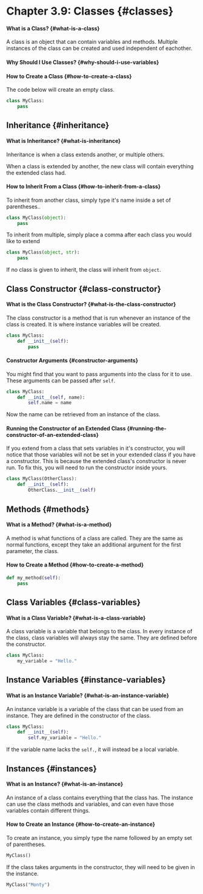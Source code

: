 # Chapter 3.9: Classes {#classes}

#### What is a Class? {#what-is-a-class}

A class is an object that can contain variables and methods. Multiple instances of the class can be created and used independent of eachother.

#### Why Should I Use Classes? {#why-should-i-use-variables}

#### How to Create a Class {#how-to-create-a-class}

The code below will create an empty class.

```py
class MyClass:
    pass
```

## Inheritance {#inheritance}

#### What is Inheritance? {#what-is-inheritance}

Inheritance is when a class extends another, or multiple others.

When a class is extended by another, the new class will contain everything the extended class had.

#### How to Inherit From a Class {#how-to-inherit-from-a-class}

To inherit from another class, simply type it's name inside a set of parentheses..

```py
class MyClass(object):
    pass
```

To inherit from multiple, simply place a comma after each class you would like to extend

```py
class MyClass(object, str):
    pass
```

If no class is given to inherit, the class will inherit from `object`.

## Class Constructor {#class-constructor}

#### What is the Class Constructor? {#what-is-the-class-constructor}

The class constructor is a method that is run whenever an instance of the class is created. It is where instance variables will be created.

```py
class MyClass:
    def __init__(self):
        pass
```

#### Constructor Arguments {#constructor-arguments}

You might find that you want to pass arguments into the class for it to use. These arguments can be passed after `self`.

```py
class MyClass:
    def __init__(self, name):
        self.name = name
```

Now the name can be retrieved from an instance of the class.

#### Running the Constructor of an Extended Class {#running-the-constructor-of-an-extended-class}

If you extend from a class that sets variables in it's constructor, you will notice that those variables will not be set in your extended class if you have a constructor. This is because the extended class's constructor is never run. To fix this, you will need to run the constructor inside yours.

```py
class MyClass(OtherClass):
    def __init__(self):
        OtherClass.__init__(self)
```

## Methods {#methods}

#### What is a Method? {#what-is-a-method}

A method is what functions of a class are called. They are the same as normal functions, except they take an additional argument for the first parameter, the class.

#### How to Create a Method {#how-to-create-a-method}

```py
def my_method(self):
    pass
```

## Class Variables {#class-variables}

#### What is a Class Variable? {#what-is-a-class-variable}

A class variable is a variable that belongs to the class. In every instance of the class, class variables will always stay the same. They are defined before the constructor.

```py
class MyClass:
    my_variable = "Hello."
```

## Instance Variables {#instance-variables}

#### What is an Instance Variable? {#what-is-an-instance-variable}

An instance variable is a variable of the class that can be used from an instance. They are defined in the constructor of the class.

```py
class MyClass:
    def __init__(self):
        self.my_variable = "Hello."
```

If the variable name lacks the `self.`, it will instead be a local variable.

## Instances {#instances}

#### What is an Instance? {#what-is-an-instance}

An instance of a class contains everything that the class has. The instance can use the class methods and variables, and can even have those variables contain different things.

#### How to Create an Instance {#how-to-create-an-instance}

To create an instance, you simply type the name followed by an empty set of parentheses.

```py
MyClass()
```

If the class takes arguments in the constructor, they will need to be given in the instance.

```py
MyClass("Monty")
```



